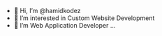 - 👋 Hi, I’m @hamidkodez
- 👀 I’m interested in Custom Website Development
- 🌱 I’m Web Application Developer ...
<!--- - 📫 How to reach me https://www.digitalcapra.com/--->

<!---
webengrg/webengrg is a ✨ special ✨ repository because its `README.md` (this file) appears on your GitHub profile.
You can click the Preview link to take a look at your changes.
--->
